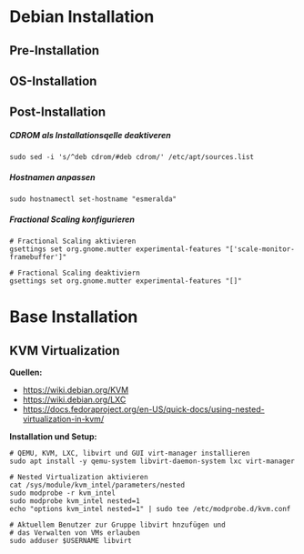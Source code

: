 # Debian Installation

## Pre-Installation

## OS-Installation

## Post-Installation

##### CDROM als Installationsqelle deaktiveren

```shell
sudo sed -i 's/^deb cdrom/#deb cdrom/' /etc/apt/sources.list
```
##### Hostnamen anpassen

```shell
sudo hostnamectl set-hostname "esmeralda"
```

##### Fractional Scaling konfigurieren

```shell
# Fractional Scaling aktivieren
gsettings set org.gnome.mutter experimental-features "['scale-monitor-framebuffer']"
```
```shell
# Fractional Scaling deaktiviern
gsettings set org.gnome.mutter experimental-features "[]"
```


# Base Installation

## KVM Virtualization

**Quellen:**

- <https://wiki.debian.org/KVM>
- <https://wiki.debian.org/LXC>
- <https://docs.fedoraproject.org/en-US/quick-docs/using-nested-virtualization-in-kvm/>

**Installation und Setup:**

```shell
# QEMU, KVM, LXC, libvirt und GUI virt-manager installieren
sudo apt install -y qemu-system libvirt-daemon-system lxc virt-manager

# Nested Virtualization aktivieren
cat /sys/module/kvm_intel/parameters/nested
sudo modprobe -r kvm_intel
sudo modprobe kvm_intel nested=1
echo "options kvm_intel nested=1" | sudo tee /etc/modprobe.d/kvm.conf

# Aktuellem Benutzer zur Gruppe libvirt hnzufügen und
# das Verwalten von VMs erlauben 
sudo adduser $USERNAME libvirt
```



